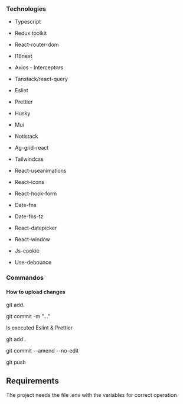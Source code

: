 ### Technologies
* Typescript
* Redux toolkit
* React-router-dom
* I18next
* Axios - Interceptors
* Tanstack/react-query

* Eslint
* Prettier
* Husky

* Mui
* Notistack
* Ag-grid-react
* Tailwindcss
* React-useanimations
* React-icons

* React-hook-form

* Date-fns
* Date-fns-tz
* React-datepicker
* React-window

* Js-cookie
* Use-debounce

### Commandos
#### How to upload changes
git add.

git commit -m "..."

Is executed Eslint & Prettier

git add .

git commit --amend --no-edit

git push


## Requirements
The project needs the file .env with the variables for correct operation